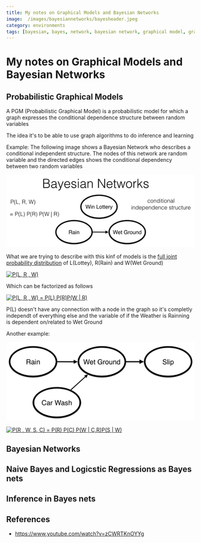 ```yaml
---
title: My notes on Graphical Models and Bayesian Networks
image:  /images/bayesiannetworks/bayesheader.jpeg
category: environments
tags: [bayesian, bayes, network, bayesian network, graphical model, graphical, model, notes]
---
```


# My notes on Graphical Models and Bayesian Networks

## Probabilistic Graphical Models

A PGM (Probabilistic Graphical Model) is a probabilistic model for which a graph expresses the conditional dependence structure between random variables

The idea it's to be able to use graph algorithms to do inference and learning

Example: The following image shows a Bayesian Network who describes a conditional independent structure. The nodes of this network are random variable and the directed edges shows the conditional dependency between two random variables

![example](/assets/images/bayesiannetworks/example1.png)

What we are trying to describe with this kinf of models is the [full joint probability distribution](https://en.wikipedia.org/wiki/Joint_probability_distribution) of L(Lottey), R(Rain) and W(Wet Ground)

<a href="https://www.codecogs.com/eqnedit.php?latex=P(L,&space;R&space;,&space;W)" target="_blank"><img src="https://latex.codecogs.com/gif.latex?P(L,&space;R&space;,&space;W)" title="P(L, R , W)" /></a>

Which can be factorized as follows

<a href="https://www.codecogs.com/eqnedit.php?latex=P(L,&space;R&space;,&space;W)&space;=&space;P(L)&space;P(R)P(W&space;|&space;R)" target="_blank"><img src="https://latex.codecogs.com/gif.latex?P(L,&space;R&space;,&space;W)&space;=&space;P(L)&space;P(R)P(W&space;|&space;R)" title="P(L, R , W) = P(L) P(R)P(W | R)" /></a>

P(L) doesn't have any connection with a node in the graph so it's completly independt of everything else and the variable of if the Weather is Rainning is dependent on/related to Wet Ground

Another example:

![example](/assets/images/bayesiannetworks/example2.png)

<a href="https://www.codecogs.com/eqnedit.php?latex=P(R&space;,&space;W,&space;S,&space;C)&space;=&space;P(R)&space;P(C)&space;P(W&space;|&space;C,R)P(S&space;|&space;W)" target="_blank"><img src="https://latex.codecogs.com/gif.latex?P(R&space;,&space;W,&space;S,&space;C)&space;=&space;P(R)&space;P(C)&space;P(W&space;|&space;C,R)P(S&space;|&space;W)" title="P(R , W, S, C) = P(R) P(C) P(W | C,R)P(S | W)" /></a>


## Bayesian Networks

## Naive Bayes and Logicstic Regressions as Bayes nets

## Inference in Bayes nets


## References 

- https://www.youtube.com/watch?v=zCWRTKnOYYg
